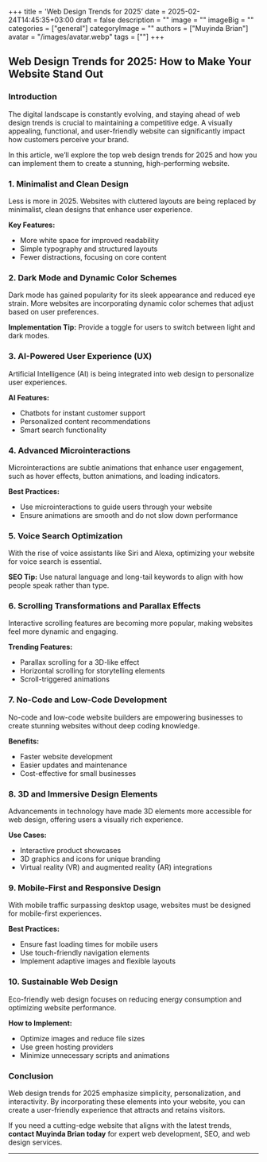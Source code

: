 +++
title = 'Web Design Trends for 2025'
date = 2025-02-24T14:45:35+03:00
draft = false
description = ""
image = ""
imageBig = ""
categories = ["general"]
categoryImage = ""
authors = ["Muyinda Brian"]
avatar = "/images/avatar.webp"
tags = [""]
+++

## Web Design Trends for 2025: How to Make Your Website Stand Out

### Introduction

The digital landscape is constantly evolving, and staying ahead of web design trends is crucial to maintaining a competitive edge. A visually appealing, functional, and user-friendly website can significantly impact how customers perceive your brand.

In this article, we’ll explore the top web design trends for 2025 and how you can implement them to create a stunning, high-performing website.

### 1. Minimalist and Clean Design

Less is more in 2025. Websites with cluttered layouts are being replaced by minimalist, clean designs that enhance user experience.

**Key Features:**
- More white space for improved readability
- Simple typography and structured layouts
- Fewer distractions, focusing on core content

### 2. Dark Mode and Dynamic Color Schemes

Dark mode has gained popularity for its sleek appearance and reduced eye strain. More websites are incorporating dynamic color schemes that adjust based on user preferences.

**Implementation Tip:** Provide a toggle for users to switch between light and dark modes.

### 3. AI-Powered User Experience (UX)

Artificial Intelligence (AI) is being integrated into web design to personalize user experiences.

**AI Features:**
- Chatbots for instant customer support
- Personalized content recommendations
- Smart search functionality

### 4. Advanced Microinteractions

Microinteractions are subtle animations that enhance user engagement, such as hover effects, button animations, and loading indicators.

**Best Practices:**
- Use microinteractions to guide users through your website
- Ensure animations are smooth and do not slow down performance

### 5. Voice Search Optimization

With the rise of voice assistants like Siri and Alexa, optimizing your website for voice search is essential.

**SEO Tip:** Use natural language and long-tail keywords to align with how people speak rather than type.

### 6. Scrolling Transformations and Parallax Effects

Interactive scrolling features are becoming more popular, making websites feel more dynamic and engaging.

**Trending Features:**
- Parallax scrolling for a 3D-like effect
- Horizontal scrolling for storytelling elements
- Scroll-triggered animations

### 7. No-Code and Low-Code Development

No-code and low-code website builders are empowering businesses to create stunning websites without deep coding knowledge.

**Benefits:**
- Faster website development
- Easier updates and maintenance
- Cost-effective for small businesses

### 8. 3D and Immersive Design Elements

Advancements in technology have made 3D elements more accessible for web design, offering users a visually rich experience.

**Use Cases:**
- Interactive product showcases
- 3D graphics and icons for unique branding
- Virtual reality (VR) and augmented reality (AR) integrations

### 9. Mobile-First and Responsive Design

With mobile traffic surpassing desktop usage, websites must be designed for mobile-first experiences.

**Best Practices:**
- Ensure fast loading times for mobile users
- Use touch-friendly navigation elements
- Implement adaptive images and flexible layouts

### 10. Sustainable Web Design

Eco-friendly web design focuses on reducing energy consumption and optimizing website performance.

**How to Implement:**
- Optimize images and reduce file sizes
- Use green hosting providers
- Minimize unnecessary scripts and animations

### Conclusion

Web design trends for 2025 emphasize simplicity, personalization, and interactivity. By incorporating these elements into your website, you can create a user-friendly experience that attracts and retains visitors.

If you need a cutting-edge website that aligns with the latest trends, **contact Muyinda Brian today** for expert web development, SEO, and web design services.

---


